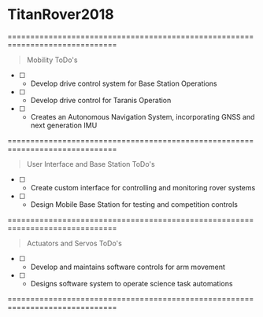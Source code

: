 # TitanRover2018
==============================================================================

>Mobility 
ToDo's
- [ ] - Develop drive control system for Base Station Operations
- [ ] - Develop drive control for Taranis Operation
- [ ] - Creates an Autonomous Navigation System, incorporating GNSS and next generation IMU

==============================================================================

>User Interface and Base Station 
ToDo's
- [ ] - Create custom interface for controlling and monitoring rover systems
- [ ] - Design Mobile Base Station for testing and competition controls

==============================================================================

>Actuators and Servos
ToDo's
- [ ] - Develop and maintains software controls for arm movement
- [ ] - Designs software system to operate science task automations

==============================================================================

